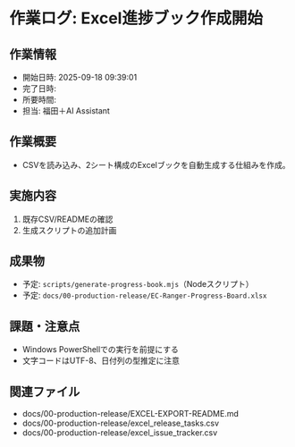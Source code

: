 # 作業ログ: Excel進捗ブック作成開始

## 作業情報
- 開始日時: 2025-09-18 09:39:01
- 完了日時: 
- 所要時間: 
- 担当: 福田＋AI Assistant

## 作業概要
- CSVを読み込み、2シート構成のExcelブックを自動生成する仕組みを作成。

## 実施内容
1. 既存CSV/READMEの確認
2. 生成スクリプトの追加計画

## 成果物
- 予定: `scripts/generate-progress-book.mjs`（Nodeスクリプト）
- 予定: `docs/00-production-release/EC-Ranger-Progress-Board.xlsx`

## 課題・注意点
- Windows PowerShellでの実行を前提にする
- 文字コードはUTF-8、日付列の型推定に注意

## 関連ファイル
- docs/00-production-release/EXCEL-EXPORT-README.md
- docs/00-production-release/excel_release_tasks.csv
- docs/00-production-release/excel_issue_tracker.csv


